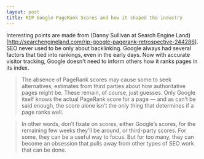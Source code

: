 ```yaml
---
layout: post
title: RIP Google PageRank Scores and how it shaped the industry
---
```

Interesting points are made from (Danny Sullivan at Search Engine Land)[http://searchengineland.com/rip-google-pagerank-retrospective-244286]. SEO never used to be only about backlinking. Google always had several factors that tied into rankings, even in the early days. Now with accurate visitor tracking, Google doesn't need to inform others how it ranks pages in its index.

> The absence of PageRank scores may cause some to seek alternatives, estimates from third parties about how authoritative pages might be. These remain, of course, just guesses. Only Google itself knows the actual PageRank score for a page — and as can’t be said enough, the score alone isn’t the only thing that determines if a page ranks well.

> In other words, don’t fixate on scores, either Google’s scores, for the remaining few weeks they’ll be around, or third-party scores. For some, they can be a useful way to focus. But for too many, they can become an obsession that pulls away from other types of SEO work that can be done.

